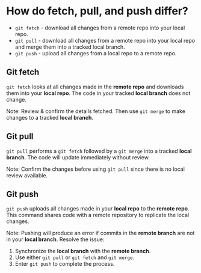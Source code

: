 # How do fetch, pull, and push differ?

- `git fetch` - download all changes from a remote repo into your local repo.
- `git pull` - download all changes from a remote repo into your local repo and merge them into a tracked local branch.
- `git push` - upload all changes from a local repo to a remote repo.

## Git fetch
`git fetch` looks at all changes made in the **remote repo** and downloads them into your **local repo**. The code in your tracked **local branch** does not change. 

Note: Review & confirm the details fetched. Then use `git merge` to make changes to a tracked **local branch**. 


## Git pull
`git pull` performs a `git fetch` followed by a `git merge` into a tracked **local branch**. The code will update immediately without review.

Note: Confirm the changes before using `git pull` since there is no local review available.


## Git push
`git push` uploads all changes made in your **local repo** to the **remote repo**. This command shares code with a remote repository to replicate the local changes.

Note: Pushing will produce an error if commits in the **remote branch** are not in your **local branch**. Resolve the issue:
1. Synchronize the **local branch** with the **remote branch**.
2. Use either `git pull` or `git fetch` and `git merge`.
3. Enter `git push` to complete the process.
